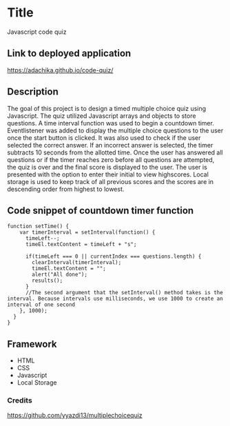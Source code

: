 # Title 
Javascript code quiz

## Link to deployed application
https://adachika.github.io/code-quiz/

## Description
The goal of this project is to design a timed multiple choice quiz using Javascript. The quiz utilized Javascript arrays and objects to store questions. A time interval function was used to begin a countdown timer. Eventlistener was added to display the multiple choice questions to the user once the start button is clicked. It was also used to check if the user selected the correct answer. If an incorrect answer is selected, the timer subtracts 10 seconds from the allotted time. Once the user has answered all questions or if the timer reaches zero before all questions are attempted, the quiz is over and the final score is displayed to the user. The user is presented with the option to enter their initial to view highscores. Local storage is used to keep track of all previous scores and the scores are in descending order from highest to lowest. 

## Code snippet of countdown timer function
```
function setTime() {
    var timerInterval = setInterval(function() {
      timeLeft--;
      timeEl.textContent = timeLeft + "s";
  
      if(timeLeft === 0 || currentIndex === questions.length) {
        clearInterval(timerInterval);
        timeEl.textContent = "";
        alert("All done");
        results();
      }
      //The second argument that the setInterval() method takes is the interval. Because intervals use milliseconds, we use 1000 to create an interval of one second
    }, 1000);
  }
}

```
## Framework
- HTML
- CSS
- Javascript
- Local Storage

### Credits
https://github.com/yyazdi13/multiplechoicequiz

